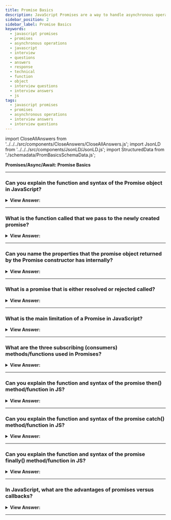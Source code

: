 ```yaml
---
title: Promise Basics
description: JavaScript Promises are a way to handle asynchronous operations in JavaScript.
sidebar_position: 2
sidebar_label: Promise Basics
keywords:
  - javascript promises
  - promises
  - asynchronous operations
  - javascript
  - interview
  - questions
  - answers
  - response
  - technical
  - function
  - object
  - interview questions
  - interview answers
  - js
tags:
  - javascript promises
  - promises
  - asynchronous operations
  - interview answers
  - interview questions
---
```


import CloseAllAnswers from '../../../src/components/CloseAnswers/CloseAllAnswers.js';
import JsonLD from '../../../src/components/JsonLD/JsonLD.js';
import StructuredData from './schemadata/PromBasicsSchemaData.js';

<JsonLD data={StructuredData} />

<head>
  <title>Promise Basics | JavaScript Frontend Phone Interview Answers</title>
</head>

**Promises/Async/Await: Promise Basics**

<CloseAllAnswers />

---

### Can you explain the function and syntax of the Promise object in JavaScript?

<details>
  <summary><strong>View Answer:</strong></summary>
  <div>
  <div><strong>Interview Response:</strong> A promise is an object that may produce a single value later in the future: either a resolved value or a reason that it goes unresolved, an error. A promise may be in one of 3 possible states: fulfilled, rejected, or pending. Promise users can attach callbacks to handle the fulfilled value or the reason for rejection.</div><br />
  <div><strong>Technical Response:</strong> The Promise object represents the eventual completion (or failure) of an asynchronous operation and its resulting value. A Promise is a proxy for a value not necessarily known when the promise gets created. It enables you to attach handlers with an asynchronous operation to provide a success or failure result. This process lets asynchronous methods return values like synchronous methods: instead of immediately returning the final value, the method returns a promise to supply the value later. A Promise is in one of three states, including pending, fulfilled, and rejected. The pending state is the initial state, neither fulfilled nor rejected. The fulfilled state means that the operation was ultimately successful, and the rejected state means that there was an apparent failure.
  </div><br />
  <div><strong className="codeExample">Code Example:</strong><br /><br />

  <div></div>

```js
let promise = new Promise(function (resolve, reject) {
  // executor or producer
});
```

  </div>
  </div>
</details>

---

### What is the function called that we pass to the newly created promise?

<details>
  <summary><strong>View Answer:</strong></summary>
  <div>
  <div><strong>Interview Response:</strong> The executor is the function that gets supplied to a new Promise. The executor launches automatically when a new Promise gets produced. It includes the generating code, which, provided no errors occur, should finally create the outcome. When the attempt gets made, it calls to resolve if it was successful or reject if there was an issue.</div><br />
  <div><strong>Technical Response:</strong> The executor is the function that gets supplied to a new Promise. The executor launches automatically when a new Promise gets produced. It contains the code that eventually provides the result. Its arguments resolve and reject JavaScript callbacks, and only the executor gets access to our code. When the executor receives the result, whether early or late, it should call one of these callbacks (resolve, reject). Successful completion with the outcome value gets characterized as resolved. If an error occurs, Reject includes the Error object and executes it. To summarize, the executor is a program that runs automatically and attempts to perform a job. When the attempt gets made, it calls to resolve if it was successful or reject if there was an issue.
  </div><br />
  <div><strong className="codeExample">Code Example:</strong><br /><br />

  <div></div>

```js
let promise = new Promise(function (resolve, reject) {
  // executor or producer
});
```

  </div>
  </div>
</details>

---

### Can you name the properties that the promise object returned by the Promise constructor has internally?

<details>
  <summary><strong>View Answer:</strong></summary>
  <div>
  <div><strong>Interview Response:</strong> The promise object contains four internal properties, including state and result. The state is initially "pending", then changes to either "fulfilled" when resolve is called or "rejected" when reject is called. The result property is initially undefined, then changes to value when resolve(value) gets called or an error when the reject(error) gets called. So, the executor eventually moves the promise to one of these states.
</div><br />
  <div><strong className="codeExample">Code Example:</strong><br /><br />

  <div></div>

```js
// Example: RESOLVE
let promise = new Promise(function (resolve, reject) {
  // the function is executed automatically when the promise is constructed

  // after 1 second signal that the job is done with the result "done"
  setTimeout(() => resolve('done'), 1000);
});

// Example: REJECT
let promise = new Promise(function (resolve, reject) {
  // after 1 second signal that the job is finished with an error
  setTimeout(() => reject(new Error('Whoops!')), 1000);
});
```

  </div>
  </div>
</details>

---

### What is a promise that is either resolved or rejected called?

<details>
  <summary><strong>View Answer:</strong></summary>
  <div>
  <div><strong>Interview Response:</strong> A promise that is either resolved or rejected is called “settled” instead of an initially “pending” promise.
</div>
  </div>
</details>

---

### What is the main limitation of a Promise in JavaScript?

<details>
  <summary><strong>View Answer:</strong></summary>
  <div>
  <div><strong>Interview Response:</strong> The main limitation is that there can be only a single result or error. The executor should call only one resolve or one reject. Any state change is final; all further resolve calls and `reject` are ignored. The idea is that a job done by the executor may have only one result or an error. Also, resolve/reject excepts only one argument (or none) and ignores additional arguments.
</div><br />
  <div><strong className="codeExample">Code Example:</strong><br /><br />

  <div></div>

```js
let promise = new Promise(function (resolve, reject) {
  resolve('done');

  reject(new Error('…')); // ignored
  setTimeout(() => resolve('…')); // ignored
});
```

  </div>
  </div>
</details>

---

### What are the three subscribing (consumers) methods/functions used in Promises?

<details>
  <summary><strong>View Answer:</strong></summary>
  <div>
  <div><strong>Interview Response:</strong> A Promise object is a link between the executor and the consuming functions, which receive the result or error. Consuming functions can be registered using methods .then, .catch and .finally.
</div>
  </div>
</details>

---

### Can you explain the function and syntax of the promise then() method/function in JS?

<details>
  <summary><strong>View Answer:</strong></summary>
  <div>
  <div><strong>Interview Response:</strong> The then method returns a Promise. It takes up to two arguments in the form of callbacks that handle resolved or rejected promises. The first argument of .then is a function that runs when the promise is `resolved` and receives the result. The second argument of .then is a function that runs when the promise is `rejected` and receives the error.</div><br />
  <div><strong>Technical Response:</strong> The then() method returns a Promise. It takes up to two arguments: callback functions for the success and failure cases of the Promise. The first argument of .then is a function that runs when the promise is `resolved` and receives the result. The second argument of .then is a function that runs when the promise is `rejected` and receives the error. If we are interested only in errors, we can use null as the first argument ( .then(null, errorHandlingFunction); ). The then method/function returns a Promise which allows for method chaining.
  </div><br />
  <div><strong className="codeExample">Code Example:</strong><br /><br />

<strong>Syntax: </strong> promise.then(onFulfilled[, onRejected]);<br /><br />

  <div></div>

```js
let promise = new Promise(function (resolve, reject) {
  setTimeout(() => resolve('done!'), 1000);
});

// resolve runs the first function in .then
promise.then(
  (result) => console.log(result), // shows "done!" after 1 second
  (error) => console.log(error) // doesn't run
);

///////////////////////////////////

let promise2 = new Promise(function (resolve, reject) {
  babab;
});

// error runs the first function in .then
promise2.then(
  (result) => console.log(result), // doesn't run
  (error) => console.log(error.name) // returns ReferenceError
);
```

:::note
If we are interested only in errors, we can use null as the first argument ( .then(null, errorHandlingFunction); ). The then method/function returns a Promise which allows for method chaining.
:::

  </div>
  </div>
</details>

---

### Can you explain the function and syntax of the promise catch() method/function in JS?

<details>
  <summary><strong>View Answer:</strong></summary>
  <div>
  <div><strong>Interview Response:</strong> The catch method returns a Promise and deals with rejected cases only, and it behaves the same as calling dot then. This behavior means that you must provide an onRejected function even if you want to fall back to an undefined result.</div><br />
  <div><strong>Technical Response:</strong> The catch() method returns a Promise and deals with rejected cases only. It behaves the same as calling Promise.prototype.then(undefined, onRejected) (in fact, calling obj.catch(onRejected) internally calls obj.then(undefined, onRejected)). This means that you have to provide an onRejected function even if you want to fall back to an undefined result value - for example obj.catch(() => &#123;&#125;).
  </div><br />
  <div><strong className="codeExample">Code Example:</strong><br /><br />

<strong>Syntax: </strong> promise.catch(onRejected);<br /><br />

  <div></div>

```js
let promise = new Promise((resolve, reject) => {
  setTimeout(() => reject(new Error('Whoops!')), 1000);
});

// .catch(f) is the same as promise.then(null, f)
promise.catch(alert); // shows "Error: Whoops!" after 1 second
```

  </div>
  </div>
</details>

---

### Can you explain the function and syntax of the promise finally() method/function in JS?

<details>
  <summary><strong>View Answer:</strong></summary>
  <div>
  <div><strong>Interview Response:</strong> The `finally` method schedules a function for executing when the promise gets settled, either fulfilled or rejected.</div><br />
  <div><strong>Technical Response:</strong> Just like there is a 'finally' clause in a standard try &#123;...&#125; catch &#123;...&#125;, there is a 'finally' clause in promises. Finally, the finally() function yields a Promise. The provided callback function gets performed when the promise resolves to be fulfilled or denied. Once the Promise has dealt with, the executing code can determine if the promise gets successfully set to fulfilled or denied. The call.finally(f) is identical to.then(f, f) in that f is always executed when the promise resolves: resolve or reject. Finally, a decent handler for cleaning up, such as halting our loading indicators because they are no longer required, regardless of the outcome.
  </div><br />
  <div><strong className="codeExample">Code Example:</strong><br /><br />

<strong>Syntax: </strong> promise.finally(onFinally);<br /><br />

  <div></div>

```js
new Promise((resolve, reject) => {
  setTimeout(() => resolve('result'), 2000);
})
  .finally(() => alert('Promise ready'))
  .then((result) => alert(result)); // <-- .then handles the result
```

:::note
We use it to perform cleanup tasks once the promise settles, as it always executes irrespective of whether the promise is fulfilled or rejected.
:::

  </div>
  </div>
</details>

---

### In JavaScript, what are the advantages of promises versus callbacks?

<details>
  <summary><strong>View Answer:</strong></summary>
  <div>
  <div><strong>Interview Response:</strong> Promises allow us to do things in the natural order. We can call .then on a Promise as many times as we want. Each time we add a new subscribing function to the “subscription list”, it returns a new promise. This approach allows us to chain our promises without the limitations of a callback. We can immediately see a few benefits over the callback-based pattern. So, promises give us better code flow and flexibility.
</div><br />
  <div><strong className="codeExample">Code Example:</strong><br /><br />

<strong>Syntax: </strong> promise.finally(onFinally);<br /><br />

  <div></div>

```js
new Promise((resolve, reject) => {
  setTimeout(() => resolve('result'), 2000);
})
  .finally(() => alert('Promise ready'))
  .then((result) => alert(result)); // <-- .then handles the result
```

  </div>
  </div>
</details>

---
